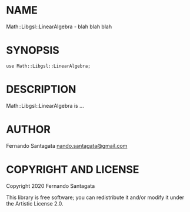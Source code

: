 NAME
====

Math::Libgsl::LinearAlgebra - blah blah blah

SYNOPSIS
========

```perl6
use Math::Libgsl::LinearAlgebra;
```

DESCRIPTION
===========

Math::Libgsl::LinearAlgebra is ...

AUTHOR
======

Fernando Santagata <nando.santagata@gmail.com>

COPYRIGHT AND LICENSE
=====================

Copyright 2020 Fernando Santagata

This library is free software; you can redistribute it and/or modify it under the Artistic License 2.0.


